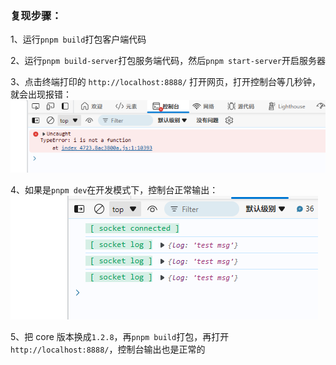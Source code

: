 ### 复现步骤：

1、运行`pnpm build`打包客户端代码

2、运行`pnpm build-server`打包服务端代码，然后`pnpm start-server`开启服务器

3、点击终端打印的 `http://localhost:8888/` 打开网页，打开控制台等几秒钟，就会出现报错：
![报错图片](./imgs/报错.png)

4、如果是`pnpm dev`在开发模式下，控制台正常输出：
![报错图片](./imgs/不报错.png)

5、把 core 版本换成`1.2.8`，再`pnpm build`打包，再打开`http://localhost:8888/`，控制台输出也是正常的
